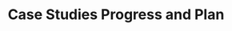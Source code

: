 ---
delivpath: /document/deliverable/D7.7.pdf
year: 2023
delivcode: D7.7
title: Case Studies Progress and Plan
---